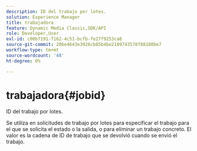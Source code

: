 ```yaml
---
description: ID del trabajo por lotes.
solution: Experience Manager
title: trabajadora
feature: Dynamic Media Classic,SDK/API
role: Developer,User
exl-id: c00b7191-f162-4c51-bcfb-fe27f9253ca8
source-git-commit: 206e4643e3926cb85b4be2189743578f88180be7
workflow-type: tm+mt
source-wordcount: '48'
ht-degree: 0%

---
```


# trabajadora{#jobid}

ID del trabajo por lotes.

Se utiliza en solicitudes de trabajo por lotes para especificar el trabajo para el que se solicita el estado o la salida, o para eliminar un trabajo concreto. El valor es la cadena de ID de trabajo que se devolvió cuando se envió el trabajo.

